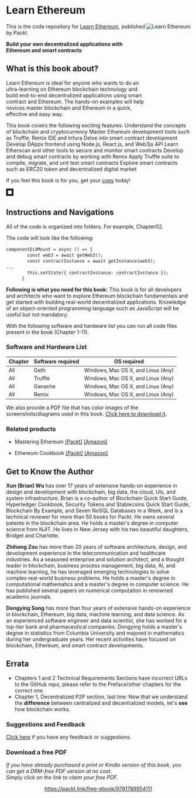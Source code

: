 


# Learn Ethereum

<a href="https://www.packtpub.com/data/learn-ethereum"><img src="https://www.packtpub.com/media/catalog/product/cache/ecd051e9670bd57df35c8f0b122d8aea/9/7/9781789954111-original.png" alt="Learn Ethereum" height="256px" align="right"></a>

This is the code repository for [Learn Ethereum](https://www.packtpub.com/data/learn-ethereum), published by Packt.

**Build your own decentralized applications with Ethereum and smart contracts**

## What is this book about?
Learn Ethereum is ideal for anyone who wants to do an ultra-learning on Ethereum blockchain technology and build end-to-end decentralized applications using smart contract and Ethereum. The hands-on examples will help novices master blockchain and Ethereum in a quick, effective and easy way.

This book covers the following exciting features:
Understand the concepts of blockchain and cryptocurrency
Master Ethereum development tools such as Truffle, Remix IDE and Infura
Delve into smart contract development
Develop DApps frontend using Node.js, React.js, and Web3js API
Learn Etherscan and other tools to secure and monitor smart contracts
Develop and debug smart contracts by working with Remix
Apply Truffle suite to compile, migrate, and unit test smart contracts
Explore smart contracts such as ERC20 token and decentralized digital market

If you feel this book is for you, get your [copy](https://www.amazon.com/dp/1789954118/) today!

<a href="https://www.packtpub.com/?utm_source=github&utm_medium=banner&utm_campaign=GitHubBanner"><img src="https://raw.githubusercontent.com/PacktPublishing/GitHub/master/GitHub.png" 
alt="https://www.packtpub.com/" border="5" /></a>

## Instructions and Navigations
All of the code is organized into folders. For example, Chapter02.

The code will look like the following:
```
componentDidMount = async () => {
        const web3 = await getWeb3();
        const contractInstance = await getInstance(web3);
...
        this.setState({ contractInstance: contractInstance });
      } 
```

**Following is what you need for this book:**
This book is for all developers and architects who want to explore Ethereum blockchain fundamentals and get started with building real-world decentralized applications. Knowledge of an object-oriented programming language such as JavaScript will be useful but not mandatory.	

With the following software and hardware list you can run all code files present in the book (Chapter 1-11).
### Software and Hardware List
| Chapter | Software required | OS required |
| -------- | ------------------------------------ | ----------------------------------- |
| All | Geth | Windows, Mac OS X, and Linux (Any) |
| All | Truffle | Windows, Mac OS X, and Linux (Any) |
| All | Ganache | Windows, Mac OS X, and Linux (Any) |
| All | Remix | Windows, Mac OS X, and Linux (Any) |

We also provide a PDF file that has color images of the screenshots/diagrams used in this book. [Click here to download it](http://www.packtpub.com/sites/default/files/downloads/9781789954111_ColorImages.pdf).

### Related products
* Mastering Ethereum [[Packt]](https://www.packtpub.com/big-data-and-business-intelligence/mastering-ethereum) [[Amazon]](https://www.amazon.com/Mastering-Ethereum-blockchain-applications-Ethereum-supported-ebook/dp/B07R6W4L7Y)

* Ethereum Cookbook [[Packt]](https://www.packtpub.com/big-data-and-business-intelligence/ethereum-cookbook) [[Amazon]](https://www.amazon.com/Ethereum-Cookbook-Ethereum-based-contracts-protocols-ebook/dp/B07CSMLC1K)

## Get to Know the Author
**Xun (Brian) Wu**  has over 17 years of extensive hands-on experience in design and development with blockchain, big data, the cloud, UIs, and system infrastructure. Brian is a co-author of Blockchain Quick Start Guide, Hyperledger Cookbook, Security Tokens and Stablecoins Quick Start Guide, Blockchain By Example, and Seven NoSQL Databases in a Week, and is a technical reviewer for more than 50 books for Packt. He owns several patents in the blockchain area. He holds a master's degree in computer science from NJIT. He lives in New Jersey with his two beautiful daughters, Bridget and Charlotte.

**Zhihong Zou** has more than 20 years of software architecture, design, and development experience in the telecommunication and healthcare industries. As a seasoned enterprise and solution architect, and a thought leader in blockchain, business process management, big data, AI, and machine learning, he has leveraged emerging technologies to solve complex real-world business problems. He holds a master's degree in computational mathematics and a master's degree in computer science. He has published several papers on numerical computation in renowned academic journals.

**Dongying Song** has more than four years of extensive hands-on experience in blockchain, Ethereum, big data, machine learning, and data science. As an experienced software engineer and data scientist, she has worked for a top-tier bank and pharmaceutical companies. Dongying holds a master's degree in statistics from Columbia University and majored in mathematics during her undergraduate years. Her recent activities have focused on blockchain, Ethereum, and smart contract developments.

## Errata

- Chapters 1 and 2 Technical Requirements Sections have incorrect URLs to the GitHub repo, please refer to the Preface/other chapters for the correct one.
- Chapter 1, Decentralized P2P section, last line: Now that we understand the **difference** between centralized and decentralized models, let's **see** how blockchain works.



### Suggestions and Feedback
[Click here](https://docs.google.com/forms/d/e/1FAIpQLSdy7dATC6QmEL81FIUuymZ0Wy9vH1jHkvpY57OiMeKGqib_Ow/viewform) if you have any feedback or suggestions.


### Download a free PDF

 <i>If you have already purchased a print or Kindle version of this book, you can get a DRM-free PDF version at no cost.<br>Simply click on the link to claim your free PDF.</i>
<p align="center"> <a href="https://packt.link/free-ebook/9781789954111">https://packt.link/free-ebook/9781789954111 </a> </p>